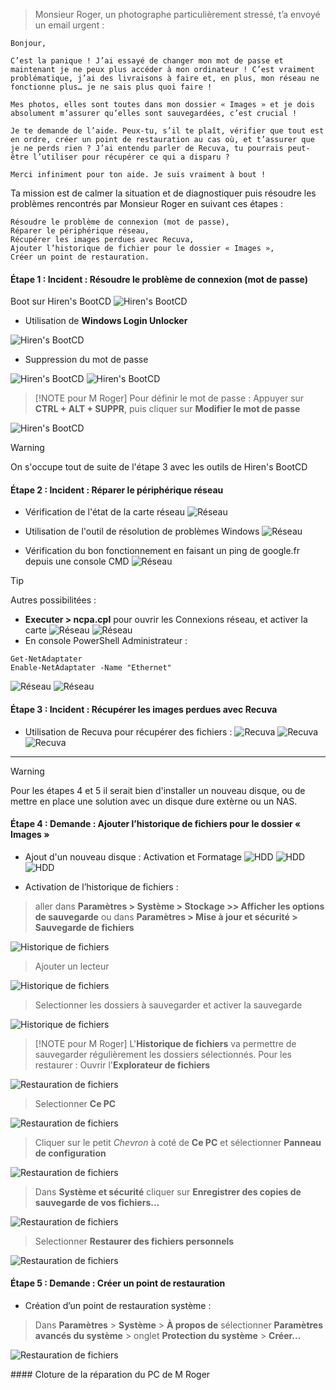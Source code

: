 > Monsieur Roger, un photographe particulièrement stressé, t’a envoyé un email urgent :

    Bonjour,

    C’est la panique ! J’ai essayé de changer mon mot de passe et maintenant je ne peux plus accéder à mon ordinateur ! C’est vraiment problématique, j’ai des livraisons à faire et, en plus, mon réseau ne fonctionne plus… je ne sais plus quoi faire !

    Mes photos, elles sont toutes dans mon dossier « Images » et je dois absolument m’assurer qu’elles sont sauvegardées, c’est crucial !

    Je te demande de l’aide. Peux-tu, s’il te plaît, vérifier que tout est en ordre, créer un point de restauration au cas où, et t’assurer que je ne perds rien ? J’ai entendu parler de Recuva, tu pourrais peut-être l’utiliser pour récupérer ce qui a disparu ?

    Merci infiniment pour ton aide. Je suis vraiment à bout !

Ta mission est de calmer la situation et de diagnostiquer puis résoudre les problèmes rencontrés par Monsieur Roger en suivant ces étapes :

    Résoudre le problème de connexion (mot de passe),
    Réparer le périphérique réseau,
    Récupérer les images perdues avec Recuva,
    Ajouter l’historique de fichier pour le dossier « Images »,
    Créer un point de restauration.

#### Étape 1 : Incident : Résoudre le problème de connexion (mot de passe)

Boot sur Hiren's BootCD
![**Hiren's BootCD**](./images/00.png)

- Utilisation de **Windows Login Unlocker**

![**Hiren's BootCD**](./images/01-1.png)

- Suppression du mot de passe

![**Hiren's BootCD**](./images/01-2.png)
![**Hiren's BootCD**](./images/01-3.png)
> [!NOTE pour M Roger]
> Pour définir le mot de passe :
> Appuyer sur **CTRL + ALT + SUPPR**, puis cliquer sur **Modifier le mot de passe**

![**Hiren's BootCD**](./images/01-4.png)


> [!WARNING]
> On s'occupe tout de suite de l'étape 3 avec les outils de Hiren's BootCD

#### Étape 2 : Incident : Réparer le périphérique réseau



- Vérification de l'état de la carte réseau 
![**Réseau**](./images/02-1.png)

- Utilisation de l'outil de résolution de problèmes Windows
![**Réseau**](./images/02-2.png)

- Vérification du bon fonctionnement en faisant un ping de google.fr depuis une console CMD
![**Réseau**](./images/02-3.png)

> [!TIP]
> Autres possibilitées :
> - **Executer > ncpa.cpl** pour ouvrir les Connexions réseau, et activer la carte 
![**Réseau**](./images/02-4.png)
![**Réseau**](./images/02-5.png)
> - En console PowerShell Administrateur : 
```
Get-NetAdaptater
Enable-NetAdaptater -Name "Ethernet"
```
![**Réseau**](./images/02-7.png)
![**Réseau**](./images/02-8.png)


#### Étape 3 : Incident : Récupérer les images perdues avec Recuva

- Utilisation de Recuva pour récupérer des fichiers :
![**Recuva**](./images/03-1.png)
![**Recuva**](./images/03-2.png)
![**Recuva**](./images/03-3.png)

------
> [!WARNING]
> Pour les étapes 4 et 5 il serait bien d'installer un nouveau disque,
> ou de mettre en place une solution avec un disque dure extèrne ou un NAS.

#### Étape 4 : Demande : Ajouter l’historique de fichiers pour le dossier « Images »

- Ajout d'un nouveau disque : Activation et Formatage
![**HDD**](./images/04-1.png)
![**HDD**](./images/04-2.png)
![**HDD**](./images/04-3.png)

- Activation de l’historique de fichiers :
> aller dans	**Paramètres > Système > Stockage >> Afficher les options de sauvegarde**
> ou dans 	**Paramètres > Mise à jour et sécurité > Sauvegarde de fichiers**

![**Historique de fichiers**](./images/04-4.png)

> Ajouter un lecteur

![**Historique de fichiers**](./images/04-5.png)

> Selectionner les dossiers à sauvegarder et activer la sauvegarde

![**Historique de fichiers**](./images/04-6.png)

> [!NOTE pour M Roger]
> L'**Historique de fichiers** va permettre de sauvegarder régulièrement les dossiers sélectionnés.
> Pour les restaurer : Ouvrir l'**Explorateur de fichiers**

![**Restauration de fichiers**](./images/04-nr01.png)

> Selectionner **Ce PC**

![**Restauration de fichiers**](./images/04-nr02.png)

> Cliquer sur le petit *Chevron* à coté de **Ce PC** et sélectionner **Panneau de configuration**

![**Restauration de fichiers**](./images/04-nr03.png)

> Dans **Système et sécurité** cliquer sur **Enregistrer des copies de sauvegarde de vos fichiers...**

![**Restauration de fichiers**](./images/04-nr04.png)

> Selectionner **Restaurer des fichiers personnels**

![**Restauration de fichiers**](./images/04-nr05.png)

#### Étape 5 : Demande : Créer un point de restauration

- Création d’un point de restauration système :
> Dans **Paramètres** > **Système** > **À propos de** sélectionner **Paramètres avancés du système** > onglet **Protection du système** > **Créer...**

![**Restauration de fichiers**](./images/05-01.png)

#### Cloture de la réparation du PC de M Roger 

